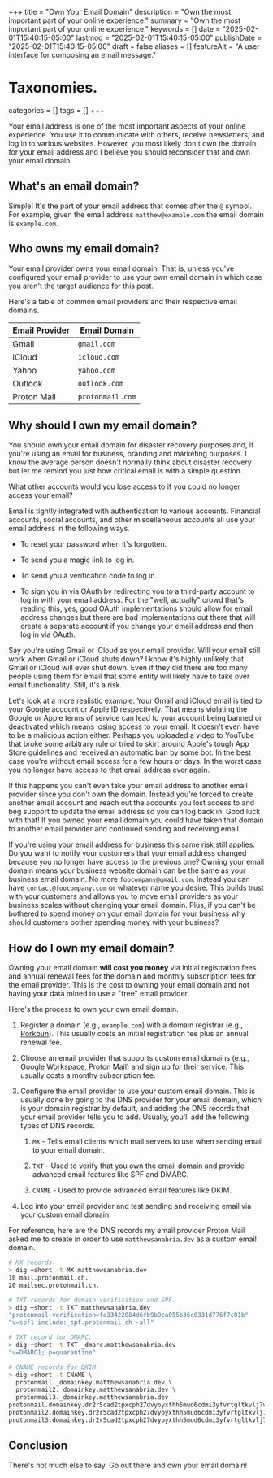 +++
title       = "Own Your Email Domain"
description = "Own the most important part of your online experience."
summary     = "Own the most important part of your online experience."
keywords    = []
date        = "2025-02-01T15:40:15-05:00"
lastmod     = "2025-02-01T15:40:15-05:00"
publishDate = "2025-02-01T15:40:15-05:00"
draft       = false
aliases     = []
featureAlt  = "A user interface for composing an email message."

# Taxonomies.
categories = []
tags       = []
+++

Your email address is one of the most important aspects of your online
experience. You use it to communicate with others, receive newsletters, and
log in to various websites. However, you most likely don't own the domain for
your email address and I believe you should reconsider that and own your email
domain.

## What's an email domain?

Simple! It's the part of your email address that comes after the `@` symbol.
For example, given the email address `matthew@example.com` the email domain
is `example.com`.

## Who owns my email domain?

Your email provider owns your email domain. That is, unless you've configured
your email provider to use your own email domain in which case you aren't the
target audience for this post.

Here's a table of common email providers and their respective email domains.

| Email Provider | Email Domain     |
| -------------- | ---------------- |
| Gmail          | `gmail.com`      |
| iCloud         | `icloud.com`     |
| Yahoo          | `yahoo.com`      |
| Outlook        | `outlook.com`    |
| Proton Mail    | `protonmail.com` |

## Why should I own my email domain?

You should own your email domain for disaster recovery purposes and, if you're
using an email for business, branding and marketing purposes. I know the average
person doesn't normally think about disaster recovery but let me remind you just
how critical email is with a simple question.

What other accounts would you lose access to if you could no longer access your
email?

Email is tightly integrated with authentication to various accounts. Financial
accounts, social accounts, and other miscellaneous accounts all use your email
address in the following ways.

- To reset your password when it's forgotten.

- To send you a magic link to log in.

- To send you a verification code to log in.

- To sign you in via OAuth by redirecting you to a third-party account to log
in with your email address. For the "well, actually" crowd that's reading this,
yes, good OAuth implementations should allow for email address changes but there
are bad implementations out there that will create a separate account if you
change your email address and then log in via OAuth.

Say you're using Gmail or iCloud as your email provider. Will your email still
work when Gmail or iCloud shuts down? I know it's highly unlikely that Gmail
or iCloud will ever shut down. Even if they did there are too many people
using them for email that some entity will likely have to take over email
functionality. Still, it's a risk.

Let's look at a more realistic example. Your Gmail and iCloud email is tied to
your Google account or Apple ID respectively. That means violating the Google
or Apple terms of service can lead to your account being banned or deactivated
which means losing access to your email. It doesn't even have to be a malicious
action either. Perhaps you uploaded a video to YouTube that broke some arbitrary
rule or tried to skirt around Apple's tough App Store guidelines and received
an automatic ban by some bot. In the best case you're without email access for
a few hours or days. In the worst case you no longer have access to that email
address ever again.

If this happens you can't even take your email address to another email provider
since you don't own the domain. Instead you're forced to create another email
account and reach out the accounts you lost access to and beg support to update
the email address so you can log back in. Good luck with that! If you owned
your email domain you could have taken that domain to another email provider and
continued sending and receiving email.

If you're using your email address for business this same risk still applies.
Do you want to notify your customers that your email address changed because
you no longer have access to the previous one? Owning your email domain means
your business website domain can be the same as your business email domain. No
more `foocompany@gmail.com`. Instead you can have `contact@foocompany.com` or
whatever name you desire. This builds trust with your customers and allows you
to move email providers as your business scales without changing your email
domain. Plus, if you can't be bothered to spend money on your email domain for
your business why should customers bother spending money with your business?

## How do I own my email domain?

Owning your email domain **will cost you money** via initial registration fees
and annual renewal fees for the domain and monthly subscription fees for the
email provider. This is the cost to owning your email domain and not having your
data mined to use a "free" email provider.

Here's the process to own your own email domain.

1. Register a domain (e.g., `example.com`) with a domain registrar (e.g.,
[Porkbun](https://porkbun.com/)). This usually costs an initial registration fee
plus an annual renewal fee.

1. Choose an email provider that supports custom email domains (e.g., [Google
Workspace](https://workspace.google.com/), [Proton Mail](https://proton.me/))
and sign up for their service. This usually costs a monthy subscription fee.

1. Configure the email provider to use your custom email domain. This is usually
done by going to the DNS provider for your email domain, which is your domain
registrar by default, and adding the DNS records that your email provider tells
you to add. Usually, you'll add the following types of DNS records.

    1. `MX` - Tells email clients which mail servers to use when sending email
    to your email domain.

    1. `TXT` - Used to verify that you own the email domain and provide advanced
    email features like SPF and DMARC.

    1. `CNAME` - Used to provide advanced email features like DKIM.

1. Log into your email provider and test sending and receiving email via your
custom email domain.

For reference, here are the DNS records my email provider Proton Mail asked me
to create in order to use `matthewsanabria.dev` as a custom email domain.

```sh
# MX records.
> dig +short -t MX matthewsanabria.dev
10 mail.protonmail.ch.
20 mailsec.protonmail.ch.

# TXT records for domain verification and SPF.
> dig +short -t TXT matthewsanabria.dev
"protonmail-verification=fa33422884d6fb9b9ca055b36c0331d776f7c81b"
"v=spf1 include:_spf.protonmail.ch ~all"

# TXT record for DMARC.
> dig +short -t TXT _dmarc.matthewsanabria.dev
"v=DMARC1; p=quarantine"

# CNAME records for DKIM.
> dig +short -t CNAME \
  protonmail._domainkey.matthewsanabria.dev \
  protonmail2._domainkey.matthewsanabria.dev \
  protonmail3._domainkey.matthewsanabria.dev
protonmail.domainkey.dr2r5cad2tpxcph27dvyoyxthh5mud6cdmi3yfvrtgltkvlj7vdwq.domains.proton.ch.
protonmail2.domainkey.dr2r5cad2tpxcph27dvyoyxthh5mud6cdmi3yfvrtgltkvlj7vdwq.domains.proton.ch.
protonmail3.domainkey.dr2r5cad2tpxcph27dvyoyxthh5mud6cdmi3yfvrtgltkvlj7vdwq.domains.proton.ch.
```

## Conclusion

There's not much else to say. Go out there and own your email domain!
